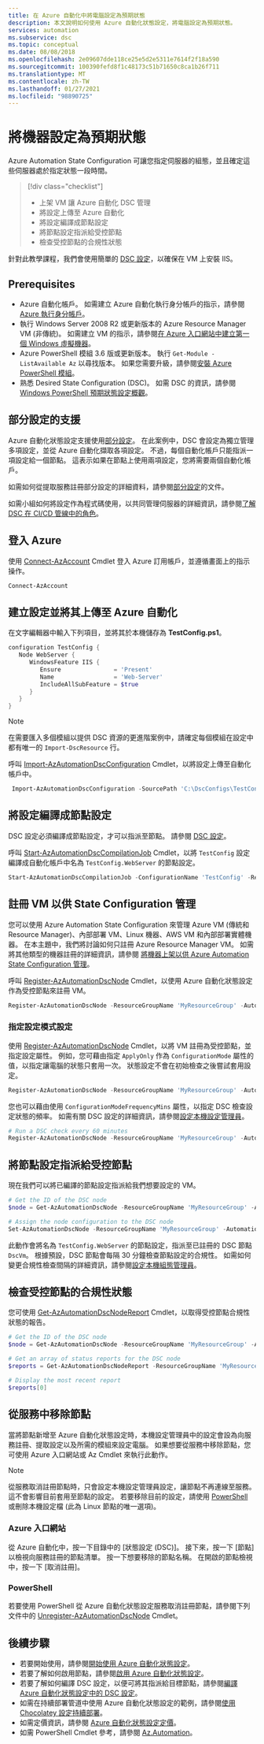 ```yaml
---
title: 在 Azure 自動化中將電腦設定為預期狀態
description: 本文說明如何使用 Azure 自動化狀態設定，將電腦設定為預期狀態。
services: automation
ms.subservice: dsc
ms.topic: conceptual
ms.date: 08/08/2018
ms.openlocfilehash: 2e09607dde118ce25e5d2e5311e7614f2f18a590
ms.sourcegitcommit: 100390fefd8f1c48173c51b71650c8ca1b26f711
ms.translationtype: MT
ms.contentlocale: zh-TW
ms.lasthandoff: 01/27/2021
ms.locfileid: "98890725"
---
```

# <a name="configure-machines-to-a-desired-state"></a>將機器設定為預期狀態

Azure Automation State Configuration 可讓您指定伺服器的組態，並且確定這些伺服器處於指定狀態一段時間。

> [!div class="checklist"]
> - 上架 VM 讓 Azure 自動化 DSC 管理
> - 將設定上傳至 Azure 自動化
> - 將設定編譯成節點設定
> - 將節點設定指派給受控節點
> - 檢查受控節點的合規性狀態

針對此教學課程，我們會使用簡單的 [DSC 設定](/powershell/scripting/dsc/configurations/configurations)，以確保在 VM 上安裝 IIS。

## <a name="prerequisites"></a>Prerequisites

- Azure 自動化帳戶。 如需建立 Azure 自動化執行身分帳戶的指示，請參閱 [Azure 執行身分帳戶](./manage-runas-account.md)。
- 執行 Windows Server 2008 R2 或更新版本的 Azure Resource Manager VM (非傳統)。 如需建立 VM 的指示，請參閱[在 Azure 入口網站中建立第一個 Windows 虛擬機器](../virtual-machines/windows/quick-create-portal.md)。
- Azure PowerShell 模組 3.6 版或更新版本。 執行 `Get-Module -ListAvailable Az` 以尋找版本。 如果您需要升級，請參閱[安裝 Azure PowerShell 模組](/powershell/azure/azurerm/install-azurerm-ps)。
- 熟悉 Desired State Configuration (DSC)。 如需 DSC 的資訊，請參閱 [Windows PowerShell 預期狀態設定概觀](/powershell/scripting/dsc/overview/overview)。

## <a name="support-for-partial-configurations"></a>部分設定的支援

Azure 自動化狀態設定支援使用[部分設定](/powershell/scripting/dsc/pull-server/partialconfigs)。 在此案例中，DSC 會設定為獨立管理多項設定，並從 Azure 自動化擷取各項設定。 不過，每個自動化帳戶只能指派一項設定給一個節點。 這表示如果在節點上使用兩項設定，您將需要兩個自動化帳戶。

如需如何從提取服務註冊部分設定的詳細資料，請參閱[部分設定](/powershell/scripting/dsc/pull-server/partialconfigs#partial-configurations-in-pull-mode)的文件。

如需小組如何將設定作為程式碼使用，以共同管理伺服器的詳細資訊，請參閱[了解 DSC 在 CI/CD 管線中的角色](/powershell/scripting/dsc/overview/authoringadvanced)。

## <a name="log-in-to-azure"></a>登入 Azure

使用 [Connect-AzAccount](/powershell/module/Az.Accounts/Connect-AzAccount) Cmdlet 登入 Azure 訂用帳戶，並遵循畫面上的指示操作。

```powershell
Connect-AzAccount
```

## <a name="create-and-upload-a-configuration-to-azure-automation"></a>建立設定並將其上傳至 Azure 自動化


在文字編輯器中輸入下列項目，並將其於本機儲存為 **TestConfig.ps1**。

```powershell
configuration TestConfig {
   Node WebServer {
      WindowsFeature IIS {
         Ensure               = 'Present'
         Name                 = 'Web-Server'
         IncludeAllSubFeature = $true
      }
   }
}
```

> [!NOTE]
> 在需要匯入多個模組以提供 DSC 資源的更進階案例中，請確定每個模組在設定中都有唯一的 `Import-DscResource` 行。

呼叫 [Import-AzAutomationDscConfiguration](/powershell/module/Az.Automation/Import-AzAutomationDscConfiguration) Cmdlet，以將設定上傳至自動化帳戶中。

```powershell
 Import-AzAutomationDscConfiguration -SourcePath 'C:\DscConfigs\TestConfig.ps1' -ResourceGroupName 'MyResourceGroup' -AutomationAccountName 'myAutomationAccount' -Published
```

## <a name="compile-a-configuration-into-a-node-configuration"></a>將設定編譯成節點設定

DSC 設定必須編譯成節點設定，才可以指派至節點。 請參閱 [DSC 設定](/powershell/scripting/dsc/configurations/configurations)。

呼叫 [Start-AzAutomationDscCompilationJob](/powershell/module/Az.Automation/Start-AzAutomationDscCompilationJob) Cmdlet，以將 `TestConfig` 設定編譯成自動化帳戶中名為 `TestConfig.WebServer` 的節點設定。

```powershell
Start-AzAutomationDscCompilationJob -ConfigurationName 'TestConfig' -ResourceGroupName 'MyResourceGroup' -AutomationAccountName 'myAutomationAccount'
```

## <a name="register-a-vm-to-be-managed-by-state-configuration"></a>註冊 VM 以供 State Configuration 管理

您可以使用 Azure Automation State Configuration 來管理 Azure VM (傳統和 Resource Manager)、內部部署 VM、Linux 機器、AWS VM 和內部部署實體機器。 在本主題中，我們將討論如何只註冊 Azure Resource Manager VM。 如需將其他類型的機器註冊的詳細資訊，請參閱 [將機器上架以供 Azure Automation State Configuration 管理](automation-dsc-onboarding.md)。

呼叫 [Register-AzAutomationDscNode](/powershell/module/Az.Automation/Register-AzAutomationDscNode) Cmdlet，以使用 Azure 自動化狀態設定作為受控節點來註冊 VM。 

```powershell
Register-AzAutomationDscNode -ResourceGroupName 'MyResourceGroup' -AutomationAccountName 'myAutomationAccount' -AzureVMName 'DscVm'
```

### <a name="specify-configuration-mode-settings"></a>指定設定模式設定

使用 [Register-AzAutomationDscNode](/powershell/module/azurerm.automation/register-azurermautomationdscnode) Cmdlet，以將 VM 註冊為受控節點，並指定設定屬性。 例如，您可藉由指定 `ApplyOnly` 作為 `ConfigurationMode` 屬性的值，以指定讓電腦的狀態只套用一次。 狀態設定不會在初始檢查之後嘗試套用設定。

```powershell
Register-AzAutomationDscNode -ResourceGroupName 'MyResourceGroup' -AutomationAccountName 'myAutomationAccount' -AzureVMName 'DscVm' -ConfigurationMode 'ApplyOnly'
```

您也可以藉由使用 `ConfigurationModeFrequencyMins` 屬性，以指定 DSC 檢查設定狀態的頻率。 如需有關 DSC 設定的詳細資訊，請參閱[設定本機設定管理員](/powershell/scripting/dsc/managing-nodes/metaConfig)。

```powershell
# Run a DSC check every 60 minutes
Register-AzAutomationDscNode -ResourceGroupName 'MyResourceGroup' -AutomationAccountName 'myAutomationAccount' -AzureVMName 'DscVm' -ConfigurationModeFrequencyMins 60
```

## <a name="assign-a-node-configuration-to-a-managed-node"></a>將節點設定指派給受控節點

現在我們可以將已編譯的節點設定指派給我們想要設定的 VM。

```powershell
# Get the ID of the DSC node
$node = Get-AzAutomationDscNode -ResourceGroupName 'MyResourceGroup' -AutomationAccountName 'myAutomationAccount' -Name 'DscVm'

# Assign the node configuration to the DSC node
Set-AzAutomationDscNode -ResourceGroupName 'MyResourceGroup' -AutomationAccountName 'myAutomationAccount' -NodeConfigurationName 'TestConfig.WebServer' -NodeId $node.Id
```

此動作會將名為 `TestConfig.WebServer` 的節點設定，指派至已註冊的 DSC 節點 `DscVm`。 根據預設，DSC 節點會每隔 30 分鐘檢查節點設定的合規性。 如需如何變更合規性檢查間隔的詳細資訊，請參閱[設定本機組態管理員](/powershell/scripting/dsc/managing-nodes/metaConfig)。

## <a name="check-the-compliance-status-of-a-managed-node"></a>檢查受控節點的合規性狀態

您可使用 [Get-AzAutomationDscNodeReport](/powershell/module/Az.Automation/Get-AzAutomationDscNodeReport) Cmdlet，以取得受控節點合規性狀態的報告。

```powershell
# Get the ID of the DSC node
$node = Get-AzAutomationDscNode -ResourceGroupName 'MyResourceGroup' -AutomationAccountName 'myAutomationAccount' -Name 'DscVm'

# Get an array of status reports for the DSC node
$reports = Get-AzAutomationDscNodeReport -ResourceGroupName 'MyResourceGroup' -AutomationAccountName 'myAutomationAccount' -NodeId $node.Id

# Display the most recent report
$reports[0]
```

## <a name="remove-nodes-from-service"></a>從服務中移除節點

當將節點新增至 Azure 自動化狀態設定時，本機設定管理員中的設定會設為向服務註冊、提取設定以及所需的模組來設定電腦。
如果想要從服務中移除節點，您可使用 Azure 入口網站或 Az Cmdlet 來執行此動作。

> [!NOTE]
> 從服務取消註冊節點時，只會設定本機設定管理員設定，讓節點不再連線至服務。
> 這不會影響目前套用至節點的設定。
> 若要移除目前的設定，請使用 [PowerShell](/powershell/module/psdesiredstateconfiguration/remove-dscconfigurationdocument) 或刪除本機設定檔 (此為 Linux 節點的唯一選項)。

### <a name="azure-portal"></a>Azure 入口網站

從 Azure 自動化中，按一下目錄中的 [狀態設定 (DSC)]。
接下來，按一下 [節點] 以檢視向服務註冊的節點清單。
按一下想要移除的節點名稱。
在開啟的節點檢視中，按一下 [取消註冊]。

### <a name="powershell"></a>PowerShell

若要使用 PowerShell 從 Azure 自動化狀態設定服務取消註冊節點，請參閱下列文件中的 [Unregister-AzAutomationDscNode](/powershell/module/az.automation/unregister-azautomationdscnode) Cmdlet。

## <a name="next-steps"></a>後續步驟

- 若要開始使用，請參閱[開始使用 Azure 自動化狀態設定](automation-dsc-getting-started.md)。
- 若要了解如何啟用節點，請參閱[啟用 Azure 自動化狀態設定](automation-dsc-onboarding.md)。
- 若要了解如何編譯 DSC 設定，以便可將其指派給目標節點，請參閱[編譯 Azure 自動化狀態設定中的 DSC 設定](automation-dsc-compile.md)。
- 如需在持續部署管道中使用 Azure 自動化狀態設定的範例，請參閱[使用 Chocolatey 設定持續部署](automation-dsc-cd-chocolatey.md)。
- 如需定價資訊，請參閱 [Azure 自動化狀態設定定價](https://azure.microsoft.com/pricing/details/automation/)。
- 如需 PowerShell Cmdlet 參考，請參閱 [Az.Automation](/powershell/module/az.automation)。

